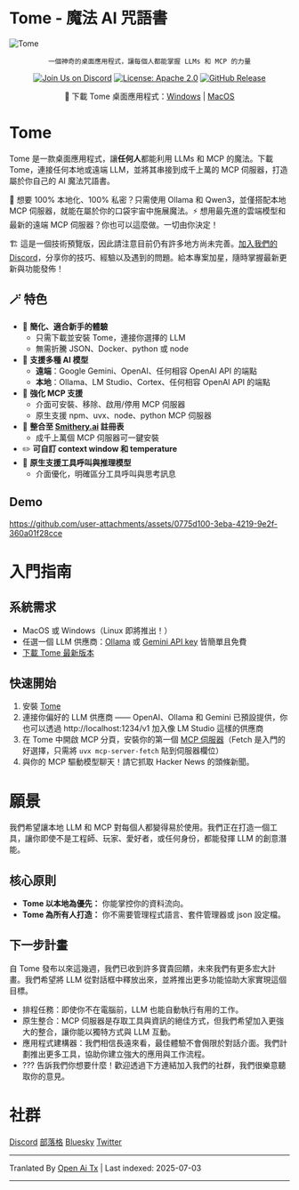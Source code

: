 # Tome - 魔法 AI 咒語書

<img src="https://raw.githubusercontent.com/runebookai/tome/main/static/images/repo-header.png" alt="Tome" />

<p align="center">
    <code>一個神奇的桌面應用程式，讓每個人都能掌握 LLMs 和 MCP 的力量</code>
</p>

<p align="center">
    <a href="https://discord.gg/9CH6us29YA" target="_blank"><img src="https://img.shields.io/discord/1365100902561742868?logo=discord&logoColor=fff&label=Join%20Us!&color=9D7CD8" alt="Join Us on Discord" /></a>
    <a href="https://opensource.org/licenses/Apache-2.0" target="_blank"><img src="https://img.shields.io/badge/License-Apache_2.0-blue.svg" alt="License: Apache 2.0" /></a>
    <a href="https://github.com/runebookai/tome/releases" target="_blank"><img src="https://img.shields.io/github/v/release/runebookai/tome" alt="GitHub Release" /></a>
</p>

<p align="center">
    🔮 下載 Tome 桌面應用程式：<a href="https://github.com/runebookai/tome/releases/download/0.6.0/Tome_0.6.0_x64-setup.exe">Windows</a> | <a href="https://github.com/runebookai/tome/releases/download/0.6.0/Tome_0.6.0_aarch64.dmg">MacOS</a>
</p>

# Tome

Tome 是一款桌面應用程式，讓**任何人**都能利用 LLMs 和 MCP 的魔法。下載 Tome，連接任何本地或遠端 LLM，並將其串接到成千上萬的 MCP 伺服器，打造屬於你自己的 AI 魔法咒語書。

🫥 想要 100% 本地化、100% 私密？只需使用 Ollama 和 Qwen3，並僅搭配本地 MCP 伺服器，就能在屬於你的口袋宇宙中施展魔法。⚡ 想用最先進的雲端模型和最新的遠端 MCP 伺服器？你也可以這麼做。一切由你決定！

🏗️ 這是一個技術預覽版，因此請注意目前仍有許多地方尚未完善。[加入我們的 Discord](https://discord.gg/9CH6us29YA)，分享你的技巧、經驗以及遇到的問題。給本專案加星，隨時掌握最新更新與功能發佈！

## 🪄 特色

- 🧙 **簡化、適合新手的體驗**
  - 只需下載並安裝 Tome，連接你選擇的 LLM
  - 無需折騰 JSON、Docker、python 或 node
- 🤖 **支援多種 AI 模型**
  - **遠端**：Google Gemini、OpenAI、任何相容 OpenAI API 的端點
  - **本地**：Ollama、LM Studio、Cortex、任何相容 OpenAI API 的端點
- 🔮 **強化 MCP 支援**
  - 介面可安裝、移除、啟用/停用 MCP 伺服器
  - 原生支援 npm、uvx、node、python MCP 伺服器
- 🏪 **整合至 [Smithery.ai](https://smithery.ai) 註冊表**
  - 成千上萬個 MCP 伺服器可一鍵安裝
- ✏️ **可自訂 context window 和 temperature**
- 🧰 **原生支援工具呼叫與推理模型**
  - 介面優化，明確區分工具呼叫與思考訊息

## Demo

https://github.com/user-attachments/assets/0775d100-3eba-4219-9e2f-360a01f28cce

# 入門指南

## 系統需求

- MacOS 或 Windows（Linux 即將推出！）
- 任選一個 LLM 供應商：[Ollama](https://ollama.com/) 或 [Gemini API key](https://aistudio.google.com/app/apikey) 皆簡單且免費
- [下載 Tome 最新版本](https://github.com/runebookai/tome/releases)

## 快速開始

1. 安裝 [Tome](https://github.com/runebookai/tome/releases)
2. 連接你偏好的 LLM 供應商 —— OpenAI、Ollama 和 Gemini 已預設提供，你也可以透過 http://localhost:1234/v1 加入像 LM Studio 這樣的供應商
3. 在 Tome 中開啟 MCP 分頁，安裝你的第一個 [MCP 伺服器](https://github.com/modelcontextprotocol/servers)（Fetch 是入門的好選擇，只需將 `uvx mcp-server-fetch` 貼到伺服器欄位）
4. 與你的 MCP 驅動模型聊天！請它抓取 Hacker News 的頭條新聞。

# 願景

我們希望讓本地 LLM 和 MCP 對每個人都變得易於使用。我們正在打造一個工具，讓你即使不是工程師、玩家、愛好者，或任何身份，都能發揮 LLM 的創意潛能。

## 核心原則

- **Tome 以本地為優先：** 你能掌控你的資料流向。
- **Tome 為所有人打造：** 你不需要管理程式語言、套件管理器或 json 設定檔。

## 下一步計畫

自 Tome 發布以來這幾週，我們已收到許多寶貴回饋，未來我們有更多宏大計畫。我們希望將 LLM 從對話框中釋放出來，並將推出更多功能協助大家實現這個目標。

- 排程任務：即使你不在電腦前，LLM 也能自動執行有用的工作。
- 原生整合：MCP 伺服器是存取工具與資訊的絕佳方式，但我們希望加入更強大的整合，讓你能以獨特方式與 LLM 互動。
- 應用程式建構器：我們相信長遠來看，最佳體驗不會侷限於對話介面。我們計劃推出更多工具，協助你建立強大的應用與工作流程。
- ??? 告訴我們你想要什麼！歡迎透過下方連結加入我們的社群，我們很樂意聽取你的意見。

# 社群

[Discord](https://discord.gg/9CH6us29YA) [部落格](https://blog.runebook.ai) [Bluesky](https://bsky.app/profile/gettome.app) [Twitter](https://twitter.com/get_tome) 


---

Tranlated By [Open Ai Tx](https://github.com/OpenAiTx/OpenAiTx) | Last indexed: 2025-07-03

---